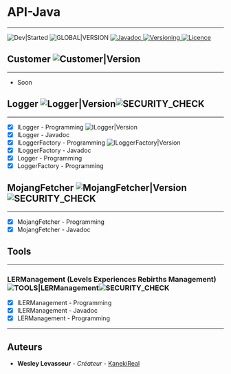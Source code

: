 [Javadoc]: https://img.shields.io/static/v1?label=Javadoc&message=View&style=for-the-badge&color=red
[Versioning]: https://img.shields.io/static/v1?label=Versioning&message=View&style=for-the-badge&color=ff69b4
[Licence]: https://img.shields.io/static/v1?label=Licence&message=CC-BY-NC-ND%204.0&style=for-the-badge&color=lightgrey
[Dev|Started]: https://img.shields.io/static/v1?label=Started&message=04-24-2021&style=for-the-badge&color=inactive

[SECURITY_CHECK]: https://img.shields.io/static/v1?label=Security&message=&check;&style=for-the-badge&color=light_green
[SECURITY_UNCHECK]: https://img.shields.io/static/v1?label=Security&message=&cross;&style=for-the-badge&color=red
[SECURITY_PENDING]: https://img.shields.io/static/v1?label=Security&message=&#9832;&style=for-the-badge&color=orange
[Customer|Version]: https://img.shields.io/static/v1?label=Version&message=Building...&style=for-the-badge&color=red
[Logger|Version]: https://img.shields.io/static/v1?label=Version&message=1.0.0&style=for-the-badge&color=light_green
[ILogger|Version]: https://img.shields.io/static/v1?label=Version&message=1.0.0&style=for-the-badge&color=light_green
[ILoggerFactory|Version]: https://img.shields.io/static/v1?label=Version&message=1.0.0&style=for-the-badge&color=light_green
[MojangFetcher|Version]: https://img.shields.io/static/v1?label=Version&message=1.0.0&style=for-the-badge&color=light_green
[TOOLS|LERManagement]: https://img.shields.io/static/v1?label=Version&message=1.0.0&style=for-the-badge&color=light_green
[GLOBAL|Version]: https://img.shields.io/static/v1?label=Version&message=Building...&style=for-the-badge&color=red

# API-Java 

---
![Dev|Started][]
![GLOBAL|VERSION][]
[ ![Javadoc][] ](https://dev.etsuko-network.com/javadoc/api)
[ ![Versioning][] ](http://semver.org/)
[ ![Licence][] ](https://github.com/Etsuko-Network/API-Java/blob/main/LICENCE)


## Customer ![Customer|Version][]

---
- Soon

## Logger ![Logger|Version][]![SECURITY_CHECK][]

---
- [x] ILogger - Programming ![ILogger|Version][]
- [x] ILogger - Javadoc
- [x] ILoggerFactory - Programming ![ILoggerFactory|Version][]
- [x] ILoggerFactory - Javadoc
- [x] Logger - Programming
- [x] LoggerFactory - Programming

## MojangFetcher ![MojangFetcher|Version][]![SECURITY_CHECK][]

---
- [x] MojangFetcher - Programming
- [x] MojangFetcher - Javadoc

## Tools

---
### LERManagement (Levels Experiences Rebirths Management) ![TOOLS|LERManagement][]![SECURITY_CHECK][]
- [x] ILERManagement - Programming
- [x] ILERManagement - Javadoc
- [x] LERManagement - Programming

---
## Auteurs

* **Wesley Levasseur** - *Créateur* - [KanekiReal](https://github.com/kanekireal)
